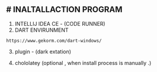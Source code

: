 \# INALTALLACTION PROGRAM
---

1. INTELLIJ IDEA CE - (CODE RUNNER)
2. DART ENVIRUNMENT 

```
https://www.gekorm.com/dart-windows/

```
3. plugin - (dark extation)

4. chololatey (optional , when install process is manually .)
